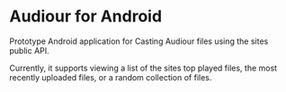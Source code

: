 Audiour for Android
===============

Prototype Android application for Casting Audiour files using the sites public API.

Currently, it supports viewing a list of the sites top played files, the most recently uploaded files, or a random collection of files.
